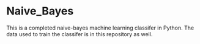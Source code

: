 # Naive_Bayes
This is a completed naive-bayes machine learning classifer in Python. The data used to train the classifer is in this repository as well.
